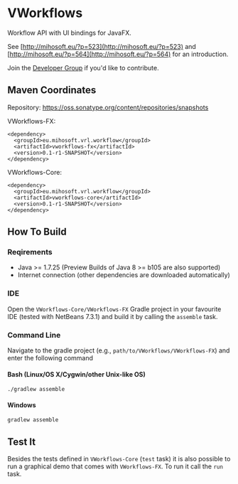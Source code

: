 VWorkflows
==============

Workflow API with UI bindings for JavaFX.

See [http://mihosoft.eu/?p=523](http://mihosoft.eu/?p=523) and [http://mihosoft.eu/?p=564](http://mihosoft.eu/?p=564) 
for an introduction.

Join the [Developer Group](https://groups.google.com/forum/#!forum/vrl-developers) if you'd like to contribute.

## Maven Coordinates

Repository: https://oss.sonatype.org/content/repositories/snapshots

VWorkflows-FX:

    <dependency>
      <groupId>eu.mihosoft.vrl.workflow</groupId>
      <artifactId>vworkflows-fx</artifactId>
      <version>0.1-r1-SNAPSHOT</version>
    </dependency>

VWorkflows-Core:

    <dependency>
      <groupId>eu.mihosoft.vrl.workflow</groupId>
      <artifactId>vworkflows-core</artifactId>
      <version>0.1-r1-SNAPSHOT</version>
    </dependency>


## How To Build

### Reqirements

- Java >= 1.7.25 (Preview Builds of Java 8 >= b105 are also supported)
- Internet connection (other dependencies are downloaded automatically)


### IDE

Open the `VWorkflows-Core/VWorkflows-FX` Gradle project in your favourite IDE (tested with NetBeans 7.3.1) and build it
by calling the `assemble` task.

### Command Line

Navigate to the gradle project (e.g., `path/to/VWorkflows/VWorkflows-FX`) and enter the following command

#### Bash (Linux/OS X/Cygwin/other Unix-like OS)

    ./gradlew assemble
    
#### Windows

    gradlew assemble
    
## Test It

Besides the tests defined in `VWorkflows-Core` (`test` task) it is also possible to run a graphical demo that comes with 
`VWorkflows-FX`. To run it call the `run` task.
